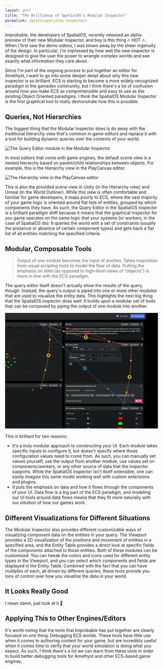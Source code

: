 ```yaml
---
layout: post
title: "The Brilliance of SpatialOS's Modular Inspector"
permalink: /posts/spatialos-inspector/
---
```


Improbable, the developers of SpatialOS, recently released an alpha preview of their new Modular Inspector, and boy is this thing :fire: HOT :fire:. When I first saw the demo videos, I was blown away by the sheer ingenuity of the design. In particular, I'm impressed by how well the new inspector is designed to give the user the power to wrangle complex worlds and see exactly what information they care about.

Since I'm part of the ongoing process to put together an editor for Amethyst, I want to go into some deeper detail about why this new inspector is so brilliant. ECS is starting to become a more widely-recognized paradigm in the gamedev community, but I think there's a lot of confusion around how you make ECS as comprehensible and easy to use as the existing Object Oriented paradigms. I think the SpatialOS Modular Inspector is the first graphical tool to really demonstrate how this is possible.

## Queries, Not Hierarchies 

The biggest thing that the Modular Inspector does is do away with the traditional hierarchy view that's common in game editors and replace it with a tool for building dynamic queries over the contents of your world.	

![The Query Editor module in the Modular Inspector](https://commondatastorage.googleapis.com/improbable-docs/docs2/reference/46ca90822ed1466a/assets/shared/operate/inspector/query-editor-module.png)

In most editors that come with game engines, the default scene view is a nested hierarchy based on parent/child relationships between objects. For example, this is the Hierarchy view in the PlayCanvas editor:

![The Hierarchy view in the PlayCanvas editor](https://developer.playcanvas.com/images/user-manual/editor/hierarchy.png)

This is also the provided scene view in Unity (in the Hierarchy view) and Unreal (in the World Outliner). While this view is often comfortable and familiar for game developers, it maps poorly to ECS, where the vast majority of your game logic is oriented around flat lists of entities, grouped by which components they have. As such, the Query Editor in the SpatialOS inspector is a brilliant paradigm shift because it means that the graphical inspector for you game operates on the same logic that your systems (or workers, in the case of SpatialOS do): It queries the world with a set of constraints (usually the presence or absence of certain component types) and gets back a flat list of all entities matching the specified criteria.

## Modular, Composable Tools

> Output of one module becomes the input of another. Takes inspiration from visual scripting tools to model the flow of data. Putting the emphasis on *data* (as opposed to high-level views of "objects") is more in-line with the ECS paradigm.

The query editor itself doesn't actually show the results of the query, though. Instead, the query's output is piped into one or more other modules that are used to visualize the entity data. This highlights the next big thing that the SpatialOS inspector does well: It builds upon a modular set of tools that can be composed by piping the output of one module into another.

![Inputs and outputs between modules in the SpatialOS inspector](../assets/spatialos-inspector-input-output.png)

This is brilliant for two reasons:

* It's a truly modular approach to constructing your UI. Each module takes specific inputs to configure it, but doesn't specify where those configuration values need to come from. As such, you can manually set values yourself, use the output from another module, use values set on components/workers, or any other source of data that the inspector supports. While the SpatialOS inspector isn't itself extensible, one can easily imagine this same model working well with custom extensions and plugins.
* It puts the emphasis on data and how it flows through the components of your UI. Data flow is a big part of the ECS paradigm, and modeling our UI tools around data flows means that they fit more naturally with our intuition of how our games work.

## Different Visualizations for Different Situations

The Modular Inspector also provides different customizable ways of visualizing component data on the entities in your query. The Viewport provides a 2D visualization of the positions and movement of entities in a specified area, and the Entity Table provides a direct look at specific fields of the components attached to those entities. Both of these modules can be customized: You can tweak the colors and icons used for different entity types in the Viewport, and you can select which components and fields are displayed in the Entity Table. Combined with the fact that you can have multiples of each, all driven by different queries, these tools provide you tons of control over how you visualize the data in your world.

## It Looks Really Good

I mean damn, just look at it :eyes:

## Applying This to Other Engines/Editors

It's worth noting that the tools that Improbable has put together are clearly focused on one thing: Debugging ECS worlds. These tools have little use when it comes to authoring content for your game, but are incredibly useful when it comes time to verify that your world simulation is doing what you expect. As such, I think there's a lot we can learn from these tools in order to build better debugging tools for Amethyst and other ECS-based game engines.